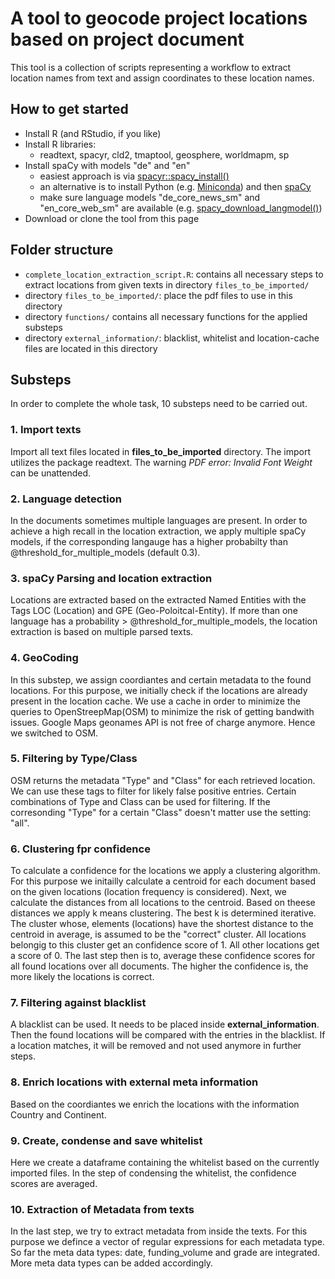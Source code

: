 # A tool to geocode project locations based on project document
This tool is a collection of scripts representing a workflow to extract location names from text and assign coordinates to these location names.

## How to get started
* Install R (and RStudio, if you like)
* Install R libraries:
  + readtext, spacyr, cld2, tmaptool, geosphere, worldmapm, sp
* Install spaCy with models "de" and "en" 
  + easiest approach is via [spacyr::spacy_install()](https://rdrr.io/cran/spacyr/man/spacy_install.html)
  + an alternative is to install Python (e.g. [Miniconda](https://conda.io/miniconda.html)) and then [spaCy](https://spacy.io/usage/)
  + make sure language models "de_core_news_sm" and "en_core_web_sm" are available (e.g. [spacy_download_langmodel()](https://rdrr.io/cran/spacyr/man/spacy_download_langmodel.html))
* Download or clone the tool from this page

## Folder structure
* `complete_location_extraction_script.R`: contains all necessary steps to extract locations from given texts in directory `files_to_be_imported/` 
* directory `files_to_be_imported/`: place the pdf files to use in this directory
* directory `functions/` contains all necessary functions for the applied substeps
* directory `external_information/`: blacklist, whitelist and location-cache files are located in this directory

## Substeps
In order to complete the whole task, 10 substeps need to be carried out.
### 1. Import texts
Import all text files located in **files_to_be_imported** directory. The import utilizes the package readtext. The warning *PDF error: Invalid Font Weight* can be unattended.
### 2. Language detection
In the documents sometimes multiple languages are present. In order to achieve a high recall in the location extraction, we apply multiple spaCy models, if the corresponding langauge has a higher probabilty than @threshold_for_multiple_models (default 0.3). 

### 3. spaCy Parsing and location extraction
Locations are extracted based on the extracted Named Entities with the Tags LOC (Location) and GPE (Geo-Poloitcal-Entity).
If more than one language has a probability > @threshold_for_multiple_models, the location extraction is based on multiple parsed texts.

### 4. GeoCoding
In this substep, we assign coordiantes and certain metadata to the found locations. For this purpose, we initially check if the locations are already present in the location cache. We use a cache in order to minimize the queries to OpenStreepMap(OSM) to minimize the risk of getting bandwith issues. Google Maps geonames API is not free of charge anymore. Hence we switched to OSM.

### 5. Filtering by Type/Class
OSM returns the metadata "Type" and "Class" for each retrieved location. We can use these tags to filter for likely false positive entries. Certain combinations of Type and Class can be used for filtering. If the corresonding "Type" for a certain "Class" doesn't matter use the setting: "all".

### 6. Clustering fpr confidence
To calculate a confidence for the locations we apply a clustering algorithm. For this purpose we initailly calculate a centroid for each document based on the given locations (location frequency is considered). Next, we calculate the distances from all locations to the centroid. Based on theese distances we apply k means clustering. The best k is determined iterative. The cluster whose, elements (locations) have the shortest distance to the centroid in average, is assumed to be the "correct" cluster. All locations belongig to this cluster get an confidence score of 1. All other locations get a score of 0.
The last step then is to, average these confidence scores for all found locations over all documents. The higher the confidence is, the more likely the locations is correct.

### 7. Filtering against blacklist
A blacklist can be used. It needs to be placed inside **external_information**. Then the found locations will be compared with the entries in the blacklist. If a location matches, it will be removed and not used anymore in further steps.

### 8. Enrich locations with external meta information
Based on the coordiantes we enrich the locations with the information Country and Continent.

### 9. Create, condense and save whitelist
Here we create a dataframe containing the whitelist based on the currently imported files. In the step of condensing the whitelist, the confidence scores are averaged.

### 10. Extraction of Metadata from texts
In the last step, we try to extract metadata from inside the texts. For this purpose we defince a vector of regular expressions for each metadata type. So far the meta data types: date, funding_volume and grade are integrated. More meta data types can be added accordingly. 

